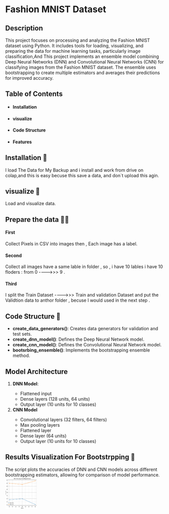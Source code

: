 # Fashion MNIST Dataset 


## Description
This project focuses on processing and analyzing the Fashion MNIST dataset using Python. It includes tools for loading, visualizing, and preparing the data for machine learning tasks, particularly image classification,And This project implements an ensemble model combining Deep Neural Networks (DNN) and Convolutional Neural Networks (CNN) for classifying images from the Fashion MNIST dataset. The ensemble uses bootstrapping to create multiple estimators and averages their predictions for improved accuracy.

## Table of Contents
<ul>
  <li><a herf="i"><h4><b> Installation </b> </h4> </a> </li>
  <li> <a herf="v"><h4><b> visualize </b></h4></a> </li>
  <li><a herf="c"><h4><b> Code Structure </b></h4></a></li>
  <li><a herf="f"><h4><b> Features </b></h4></a> </li>
</ul>

## Installation 🔽

I load The Data for My Backup and i install and work from drive on colap,and this is easy becuse this save a data,
and don`t upload this agin.

## visualize 🙈

Load and visualize data.

## Prepare the data 👩‍🍳

<h4><b>First</b></h4>
Collect Pixels in CSV into images then , Each image has a label.
<h4><b>Second</b></h4>
Collect all images have a same lable in folder , so , i have 10 lables i have 10 floders : from 0 ---->>> 9 .
<h4><b>Third</b></h4>
I split the Train Dataset ---->>> Train and validation Dataset and put the Validtion data to anthor folder ,
becuse I would used in the next step .

## Code Structure 🤕

<ul>
  <li><b>create_data_generators()</b>: Creates data generators for validation and test sets.</li>
  <li><b>create_dnn_model()</b>: Defines the Deep Neural Network model.</li>
  <li><b>create_cnn_model()</b>: Defines the Convolutional Neural Network model.</li>
  <li><b>bootsrbing_ensemble()</b>: Implements the bootstrapping ensemble method.</li>
</ul>


## Model Architecture 
<ol>
  <li><b>DNN Model</b>:</li>
  <ul> 
    <li>Flattened input</li>
    <li>Dense layers (128 units, 64 units)</li>
    <li>Output layer (10 units for 10 classes)</li>
  </ul>
  <li><b>CNN Model</b></li>
  <ul> 
    <li>Convolutional layers (32 filters, 64 filters)</li>
    <li>Max pooling layers</li>
    <li>Flattened layer</li>
    <li>Dense layer (64 units)</li>
    <li>Output layer (10 units for 10 classes)</li>
  </ul>
</ol>


## Results Visualization For Bootstrpping 🧐
The script plots the accuracies of DNN and CNN models across different bootstrapping estimators, allowing for comparison of model performance.
<a href="https://github.com/fatma2123456/Fashion-MNIST/blob/main/Fashion_MNIST_Dataset.ipynb"><img src="https://github.com/fatma2123456/Fashion-MNIST/blob/main/Bootsrapping.png" alt="Result Bootstaping" style="width:100px;height:100px;"></a>
## 
